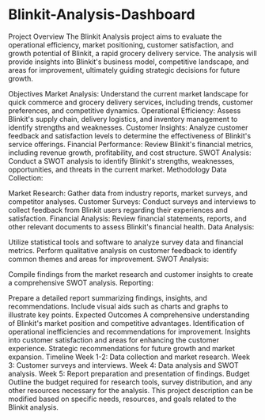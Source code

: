 # Blinkit-Analysis-Dashboard
Project Overview
The Blinkit Analysis project aims to evaluate the operational efficiency, market positioning, customer satisfaction, and growth potential of Blinkit, a rapid grocery delivery service. The analysis will provide insights into Blinkit's business model, competitive landscape, and areas for improvement, ultimately guiding strategic decisions for future growth.

Objectives
Market Analysis: Understand the current market landscape for quick commerce and grocery delivery services, including trends, customer preferences, and competitive dynamics.
Operational Efficiency: Assess Blinkit's supply chain, delivery logistics, and inventory management to identify strengths and weaknesses.
Customer Insights: Analyze customer feedback and satisfaction levels to determine the effectiveness of Blinkit's service offerings.
Financial Performance: Review Blinkit's financial metrics, including revenue growth, profitability, and cost structure.
SWOT Analysis: Conduct a SWOT analysis to identify Blinkit's strengths, weaknesses, opportunities, and threats in the current market.
Methodology
Data Collection:

Market Research: Gather data from industry reports, market surveys, and competitor analyses.
Customer Surveys: Conduct surveys and interviews to collect feedback from Blinkit users regarding their experiences and satisfaction.
Financial Analysis: Review financial statements, reports, and other relevant documents to assess Blinkit's financial health.
Data Analysis:

Utilize statistical tools and software to analyze survey data and financial metrics.
Perform qualitative analysis on customer feedback to identify common themes and areas for improvement.
SWOT Analysis:

Compile findings from the market research and customer insights to create a comprehensive SWOT analysis.
Reporting:

Prepare a detailed report summarizing findings, insights, and recommendations.
Include visual aids such as charts and graphs to illustrate key points.
Expected Outcomes
A comprehensive understanding of Blinkit's market position and competitive advantages.
Identification of operational inefficiencies and recommendations for improvement.
Insights into customer satisfaction and areas for enhancing the customer experience.
Strategic recommendations for future growth and market expansion.
Timeline
Week 1-2: Data collection and market research.
Week 3: Customer surveys and interviews.
Week 4: Data analysis and SWOT analysis.
Week 5: Report preparation and presentation of findings.
Budget
Outline the budget required for research tools, survey distribution, and any other resources necessary for the analysis.
This project description can be modified based on specific needs, resources, and goals related to the Blinkit analysis.
